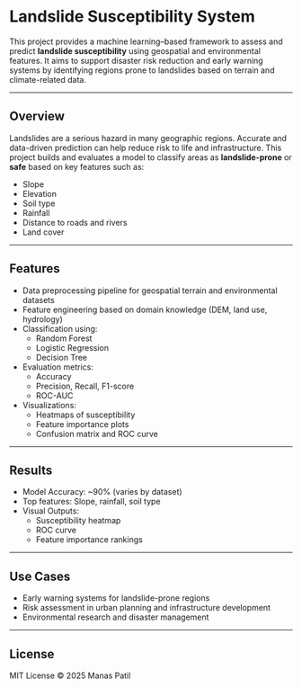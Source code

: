 # Landslide Susceptibility System

This project provides a machine learning–based framework to assess and predict **landslide susceptibility** using geospatial and environmental features. It aims to support disaster risk reduction and early warning systems by identifying regions prone to landslides based on terrain and climate-related data.

---

## Overview

Landslides are a serious hazard in many geographic regions. Accurate and data-driven prediction can help reduce risk to life and infrastructure. This project builds and evaluates a model to classify areas as **landslide-prone** or **safe** based on key features such as:

- Slope
- Elevation
- Soil type
- Rainfall
- Distance to roads and rivers
- Land cover

---

## Features

- Data preprocessing pipeline for geospatial terrain and environmental datasets
- Feature engineering based on domain knowledge (DEM, land use, hydrology)
- Classification using:
  -  Random Forest
  -  Logistic Regression
  -  Decision Tree
- Evaluation metrics:
  -  Accuracy
  -  Precision, Recall, F1-score
  -  ROC-AUC
- Visualizations:
  -   Heatmaps of susceptibility
  -   Feature importance plots
  -   Confusion matrix and ROC curve

---
## Results
- Model Accuracy: ~90% (varies by dataset)
- Top features: Slope, rainfall, soil type
- Visual Outputs:
  - Susceptibility heatmap
  - ROC curve
  - Feature importance rankings
    
---
## Use Cases
- Early warning systems for landslide-prone regions
- Risk assessment in urban planning and infrastructure development
- Environmental research and disaster management

---
## License
MIT License © 2025 Manas Patil
